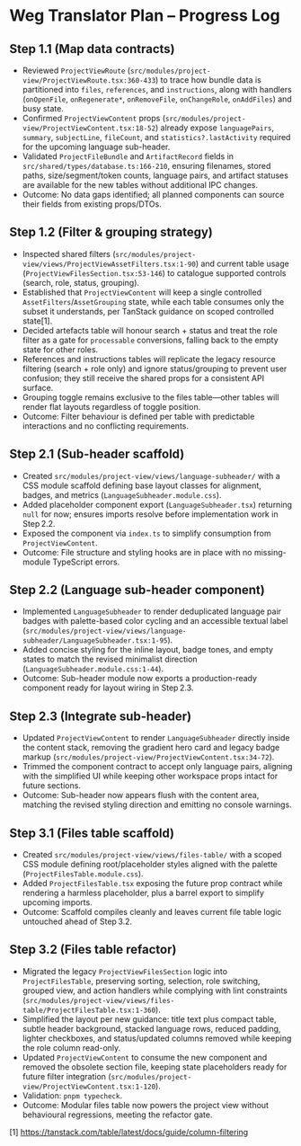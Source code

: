# Weg Translator Plan – Progress Log

## Step 1.1 (Map data contracts)
- Reviewed `ProjectViewRoute` (`src/modules/project-view/ProjectViewRoute.tsx:360-433`) to trace how bundle data is partitioned into `files`, `references`, and `instructions`, along with handlers (`onOpenFile`, `onRegenerate*`, `onRemoveFile`, `onChangeRole`, `onAddFiles`) and busy state.
- Confirmed `ProjectViewContent` props (`src/modules/project-view/ProjectViewContent.tsx:18-52`) already expose `languagePairs`, `summary`, `subjectLine`, `fileCount`, and `statistics?.lastActivity` required for the upcoming language sub-header.
- Validated `ProjectFileBundle` and `ArtifactRecord` fields in `src/shared/types/database.ts:166-210`, ensuring filenames, stored paths, size/segment/token counts, language pairs, and artifact statuses are available for the new tables without additional IPC changes.
- Outcome: No data gaps identified; all planned components can source their fields from existing props/DTOs.

## Step 1.2 (Filter & grouping strategy)
- Inspected shared filters (`src/modules/project-view/views/ProjectViewAssetFilters.tsx:1-90`) and current table usage (`ProjectViewFilesSection.tsx:53-146`) to catalogue supported controls (search, role, status, grouping).
- Established that `ProjectViewContent` will keep a single controlled `AssetFilters`/`AssetGrouping` state, while each table consumes only the subset it understands, per TanStack guidance on scoped controlled state[1].
- Decided artefacts table will honour search + status and treat the role filter as a gate for `processable` conversions, falling back to the empty state for other roles.
- References and instructions tables will replicate the legacy resource filtering (search + role only) and ignore status/grouping to prevent user confusion; they still receive the shared props for a consistent API surface.
- Grouping toggle remains exclusive to the files table—other tables will render flat layouts regardless of toggle position.
- Outcome: Filter behaviour is defined per table with predictable interactions and no conflicting requirements.

## Step 2.1 (Sub-header scaffold)
- Created `src/modules/project-view/views/language-subheader/` with a CSS module scaffold defining base layout classes for alignment, badges, and metrics (`LanguageSubheader.module.css`).
- Added placeholder component export (`LanguageSubheader.tsx`) returning `null` for now; ensures imports resolve before implementation work in Step 2.2.
- Exposed the component via `index.ts` to simplify consumption from `ProjectViewContent`.
- Outcome: File structure and styling hooks are in place with no missing-module TypeScript errors.

## Step 2.2 (Language sub-header component)
- Implemented `LanguageSubheader` to render deduplicated language pair badges with palette-based color cycling and an accessible textual label (`src/modules/project-view/views/language-subheader/LanguageSubheader.tsx:1-95`).
- Added concise styling for the inline layout, badge tones, and empty states to match the revised minimalist direction (`LanguageSubheader.module.css:1-44`).
- Outcome: Sub-header module now exports a production-ready component ready for layout wiring in Step 2.3.

## Step 2.3 (Integrate sub-header)
- Updated `ProjectViewContent` to render `LanguageSubheader` directly inside the content stack, removing the gradient hero card and legacy badge markup (`src/modules/project-view/ProjectViewContent.tsx:34-72`).
- Trimmed the component contract to accept only language pairs, aligning with the simplified UI while keeping other workspace props intact for future sections.
- Outcome: Sub-header now appears flush with the content area, matching the revised styling direction and emitting no console warnings.

## Step 3.1 (Files table scaffold)
- Created `src/modules/project-view/views/files-table/` with a scoped CSS module defining root/placeholder styles aligned with the palette (`ProjectFilesTable.module.css`).
- Added `ProjectFilesTable.tsx` exposing the future prop contract while rendering a harmless placeholder, plus a barrel export to simplify upcoming imports.
- Outcome: Scaffold compiles cleanly and leaves current file table logic untouched ahead of Step 3.2.

## Step 3.2 (Files table refactor)
- Migrated the legacy `ProjectViewFilesSection` logic into `ProjectFilesTable`, preserving sorting, selection, role switching, grouped view, and action handlers while complying with lint constraints (`src/modules/project-view/views/files-table/ProjectFilesTable.tsx:1-360`).
- Simplified the layout per new guidance: title text plus compact table, subtle header background, stacked language rows, reduced padding, lighter checkboxes, and status/updated columns removed while keeping the role column read-only.
- Updated `ProjectViewContent` to consume the new component and removed the obsolete section file, keeping state placeholders ready for future filter integration (`src/modules/project-view/ProjectViewContent.tsx:1-120`).
- Validation: `pnpm typecheck`.
- Outcome: Modular files table now powers the project view without behavioural regressions, meeting the refactor gate.

[1] https://tanstack.com/table/latest/docs/guide/column-filtering

